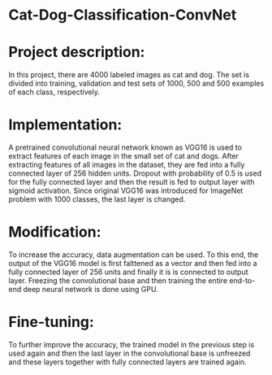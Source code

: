 # Cat-Dog-Classification-ConvNet

# Project description: 
In this project, there are 4000 labeled images as cat and dog. The set is divided into training, validation and test sets of 1000, 500 and 500 examples of each class, respectively.

# Implementation: 
A pretrained convolutional neural network known as VGG16 is used to extract features of each image in the small set of cat and dogs.
After extracting features of all images in the dataset, they are fed into a fully connected layer of 256 hidden units. Dropout with probability of 0.5 is used for the fully connected layer and then the result is fed to output layer with sigmoid activation. Since original VGG16 was introduced for ImageNet problem with 1000 classes, the last layer is changed. 

# Modification: 
To increase the accuracy, data augmentation can be used. To this end, the output of the VGG16 model is first falttened as a vector and then fed into a fully connected layer of 256 units and finally it is is connected to output layer. Freezing the convolutional base and then training the entire end-to-end deep neural network is done using GPU.

# Fine-tuning: 
To further improve the accuracy, the trained model in the previous step is used again and then the last layer in the convolutional base is unfreezed and these layers together with fully connected layers are trained again. 


